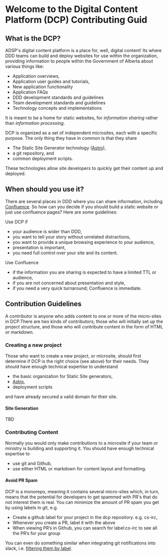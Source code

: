 # Welcome to the Digital Content Platform (DCP) Contributing Guid

## What is the DCP?

ADSP's digital content platform is a place for, well, digital content! Its where DDD teams can build and deploy
websites for use within the organization, providing information to people within the Government of Alberta about various things like:
- Application overviews,
- Application user guides and tutorials,
- New application functionality
- Application FAQs
- DDD development standards and guidelines
- Team development standards and guidelines
- Technology concepts and implementations

It is meant to be a home for static websites, for _information sharing_ rather than _information processing_.

DCP is organized as a set of independent microsites, each with a specific purpose.  The only thing they have in common is that they share 
- The Static Site Generator technology ([Astro](https://docs.astro.build/en/getting-started/)), 
- a git repository, and 
- common deployment scripts.  

These technologies allow site developers to quickly get their content up and deployed.

## When should you use it?

There are several places in DDD where you can share information, including [Confluence](https://goa-dio.atlassian.net/wiki/spaces/DIO/pages/355139654/Start+your+journey+here-+welcome+to+3D). So how can you decide if you should build a static website or just use confluence pages?  Here are some guidelines:

Use DCP if
- your audience is wider than DDD,
- you want to tell your story without unrelated distractions,
- you want to provide a unique browsing experience to your audience,
- presentation is important,
- you need full control over your site and its content.

Use Confluence
- if the information you are sharing is expected to have a limited TTL or audience,
- if you are not concerned about presentation and style,
- if you need a very quick turnaround; Confluence is immediate.

## Contribution Guidelines

A contributor is anyone who adds content to one or more of the micro-sites in DCP.There are two kinds of contributors; those who will initially set up the project structure, and those who will contribute content in the form of HTML or markdown.

### Creating a new project

Those who want to create a new project, or microsite, should first determine if DCP is the right choice (see above) for their needs. They should have enough technical expertise to understand

- the basic organization for Static Site generators,
- [Astro](https://docs.astro.build/en/getting-started/),
- deployment scripts

and have already secured a valid domain for their site.

#### Site Generation
TBD

### Contributing Content

Normally you would only make contributions to a microsite if your team or ministry is building and supporting it. You should have enough technical expertise to 
- use git and Github,
- use either HTML or markdown for content layout and formatting.

#### Avoid PR Spam

DCP is a monorepo, meaning it contains several micro-sites which, in turn, means that the potential for developers
to get spammed with PR's that do not interest them is real.  You can minimize the amount of PR spam you get by using
labels in git, e.g.

- Create a github label for your project in the dcp repository. e.g. cs-irc,
- Whenever you create a PR, label it with the above
- When viewing PR’s in Github, you can search for label:cs-irc to see all the PR’s for your group

You can even do something similar when integrating git notifications into slack, i.e. [filtering them by label](https://nira.com/github-slack-integration/).
